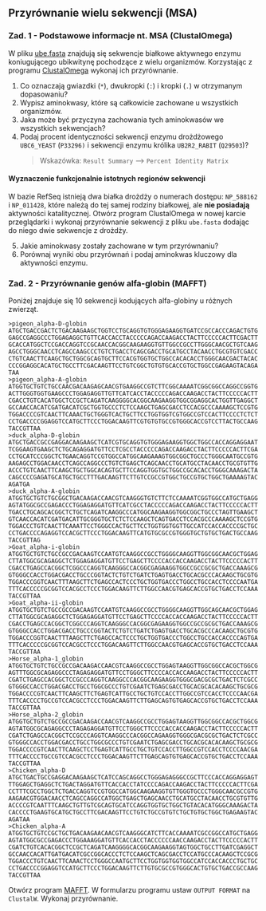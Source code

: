 ## Przyrównanie wielu sekwencji (MSA)

### Zad. 1 - Podstawowe informacje nt. MSA (ClustalOmega)
W pliku [ube.fasta](./data/ube.fasta) znajdują się sekwencje białkowe aktywnego enzymu koniugującego ubikwitynę pochodzące z wielu organizmów. Korzystając z programu [ClustalOmega](http://www.ebi.ac.uk/Tools/msa/) wykonaj ich przyrównanie.

1. Co oznaczają gwiazdki (`*`), dwukropki (`:`) i kropki (`.`) w otrzymanym dopasowaniu?
2. Wypisz aminokwasy, które są całkowicie zachowane u wszystkich organizmów.
3. Jaka może być przyczyna zachowania tych aminokwasów we wszystkich sekwencjach?
4. Podaj procent identyczności sekwencji enzymu drożdżowego `UBC6_YEAST` (`P33296)` i sekwencji enzymu królika `UB2R2_RABIT` (`Q29503`)?
   > Wskazówka: `Result Summary` –> `Percent Identity Matrix`

#### Wyznaczenie funkcjonalnie istotnych regionów sekwencji

W bazie RefSeq istnieją dwa białka drożdży o numerach dostępu: `NP_588162` i `NP_011428`, które należą do tej samej rodziny białkowej, ale **nie posiadają** aktywności katalitycznej. Otwórz program ClustalOmega w nowej karcie przeglądarki i wykonaj przyrównanie sekwencji z pliku `ube.fasta` dodając do niego dwie sekwencje z drożdży.

5. Jakie aminokwasy zostały zachowane w tym przyrównaniu?
6. Porównaj wyniki obu przyrównań i podaj aminokwas kluczowy dla aktywności enzymu.


### Zad. 2 - Przyrównanie genów alfa-globin (MAFFT)
Poniżej znajduje się 10 sekwencji kodujących alfa-globiny u różnych zwierząt.

```
>pigeon_alpha-D-globin
ATGCTGACCGACTCTGACAAGAAGCTGGTCCTGCAGGTGTGGGAGAAGGTGATCCGCCACCCAGACTGTG
GAGCCGAGGCCCTGGAGAGGCTGTTCACCACCTACCCCCAGACCAAGACCTACTTCCCCCACTTCGACTT
GCACCATGGCTCCGACCAGGTCCGCAACCACGGCAAGAAGGTGTTGGCCGCCTTGGGCAACGCTGTCAAG
AGCCTGGGCAACCTCAGCCAAGCCCTGTCTGACCTCAGCGACCTGCATGCCTACAACCTGCGTGTCGACC
CTGTCAACTTCAAGCTGCTGGCGCAGTGCTTCCACGTGGTGCTGGCCACACACCTGGGCAACGACTACAC
CCCGGAGGCACATGCTGCCTTCGACAAGTTCCTGTCGGCTGTGTGCACCGTGCTGGCCGAGAAGTACAGA
TAA
>pigeon_alpha-A-globin
ATGGTGCTGTCTGCCAACGACAAGAGCAACGTGAAGGCCGTCTTCGGCAAAATCGGCGGCCAGGCCGGTG
ACTTGGGTGGTGAAGCCCTGGAGAGGTTGTTCATCACCTACCCCCAGACCAAGACCTACTTCCCCCACTT
CGACCTGTCACATGGCTCCGCTCAGATCAAGGGGCACGGCAAGAAGGTGGCGGAGGCACTGGTTGAGGCT
GCCAACCACATCGATGACATCGCTGGTGCCCTCTCCAAGCTGAGCGACCTCCACGCCCAAAAGCTCCGTG
TGGACCCCGTCAACTTCAAACTGCTGGGTCACTGCTTCCTGGTGGTCGTGGCCGTCCACTTCCCCTCTCT
CCTGACCCCGGAGGTCCATGCTTCCCTGGACAAGTTCGTGTGTGCCGTGGGCACCGTCCTTACTGCCAAG
TACCGTTAA
>duck_alpha-D-globin
ATGCTGACCGCCGAGGACAAGAAGCTCATCGTGCAGGTGTGGGAGAAGGTGGCTGGCCACCAGGAGGAAT
TCGGAAGTGAAGCTCTGCAGAGGATGTTCCTCGCCTACCCCCAGACCAAGACCTACTTCCCCCACTTCGA
CCTGCATCCCGGCTCTGAACAGGTCCGTGGCCATGGCAAGAAAGTGGCGGCTGCCCTGGGCAATGCCGTG
AAGAGCCTGGACAACCTCAGCCAGGCCCTGTCTGAGCTCAGCAACCTGCATGCCTACAACCTGCGTGTTG
ACCCTGTCAACTTCAAGCTGCTGGCACAGTGCTTCCAGGTGGTGCTGGCCGCACACCTGGGCAAAGACTA
CAGCCCCGAGATGCATGCTGCCTTTGACAAGTTCTTGTCCGCCGTGGCTGCCGTGCTGGCTGAAAAGTAC
AGATGA
>duck_alpha-A-globin
ATGGTGCTGTCTGCGGCTGACAAGACCAACGTCAAGGGTGTCTTCTCCAAAATCGGTGGCCATGCTGAGG
AGTATGGCGCCGAGACCCTGGAGAGGATGTTCATCGCCTACCCCCAGACCAAGACCTACTTCCCCCACTT
TGACCTGCAGCACGGCTCTGCTCAGATCAAGGCCCATGGCAAGAAGGTGGCGGCTGCCCTAGTTGAAGCT
GTCAACCACATCGATGACATTGCGGGTGCTCTCTCCAAGCTCAGTGACCTCCACGCCCAAAAGCTCCGTG
TGGACCCTGTCAACTTCAAATTCCTGGGCCACTGCTTCCTGGTGGTGGTTGCCATCCACCACCCCGCTGC
CCTGACCCCAGAGGTCCACGCTTCCCTGGACAAGTTCATGTGCGCCGTGGGTGCTGTGCTGACTGCCAAG
TACCGTTAG
>Goat_alpha-i-globin
ATGGTGCTGTCTGCCGCCGACAAGTCCAATGTCAAGGCCGCCTGGGGCAAGGTTGGCGGCAACGCTGGAG
CTTATGGCGCAGAGGCTCTGGAGAGGATGTTCCTGAGCTTCCCCACCACCAAGACCTACTTCCCCCACTT
CGACCTGAGCCACGGCTCGGCCCAGGTCAAGGGCCACGGCGAGAAGGTGGCCGCCGCGCTGACCAAAGCG
GTGGGCCACCTGGACGACCTGCCCGGTACTCTGTCTGATCTGAGTGACCTGCACGCCCACAAGCTGCGTG
TGGACCCGGTCAACTTTAAGCTTCTGAGCCACTCCCTGCTGGTGACCCTGGCCTGCCACCTCCCCAATGA
TTTCACCCCCGCGGTCCACGCCTCCCTGGACAAGTTCTTGGCCAACGTGAGCACCGTGCTGACCTCCAAA
TACCGTTAA
>Goat_alpha-ii-globin
ATGGTGCTGTCTGCCGCCGACAAGTCCAATGTCAAGGCCGCCTGGGGCAAGGTTGGCAGCAACGCTGGAG
CTTATGGCGCAGAGGCTCTGGAGAGGATGTTCCTGAGCTTCCCCACCACCAAGACCTACTTCCCCCACTT
CGACCTGAGCCACGGCTCGGCCCAGGTCAAGGGCCACGGCGAGAAGGTGGCCGCCGCGCTGACCAAAGCG
GTGGGCCACCTGGACGACCTGCCCGGTACTCTGTCTGATCTGAGTGACCTGCACGCCCACAAGCTGCGTG
TGGACCCGGTCAACTTTAAGCTTCTGAGCCACTCCCTGCTGGTGACCCTGGCCTGCCACCACCCCAGTGA
TTTCACCCCCGCGGTCCACGCCTCCCTGGACAAGTTCTTGGCCAACGTGAGCACCGTGCTGACCTCCAAA
TACCGTTAA
>Horse_alpha-1_globin
ATGGTGCTGTCTGCCGCCGACAAGACCAACGTCAAGGCCGCCTGGAGTAAGGTTGGCGGCCACGCTGGCG
AGTTTGGCGCAGAGGCCCTAGAGAGGATGTTCCTGGGCTTCCCCACCACCAAGACCTACTTCCCCCACTT
CGATCTGAGCCACGGCTCCGCCCAGGTCAAGGCCCACGGCAAGAAGGTGGGCGACGCGCTGACTCTCGCC
GTGGGCCACCTGGACGACCTGCCTGGCGCCCTGTCGAATCTGAGCGACCTGCACGCACACAAGCTGCGCG
TGGACCCCGTCAACTTCAAGCTTCTGAGTCATTGCCTGCTGTCCACCTTGGCCGTCCACCTCCCCAACGA
TTTCACCCCTGCCGTCCACGCCTCCCTGGACAAGTTCTTGAGCAGTGTGAGCACCGTGCTGACCTCCAAA
TACCGTTAA
>Horse_alpha-2_globin
ATGGTGCTGTCTGCCGCCGACAAGACCAACGTCAAGGCCGCCTGGAGTAAGGTTGGCGGCCACGCTGGCG
AGTATGGCGCAGAGGCCCTAGAGAGGATGTTCCTGGGCTTCCCCACCACCAAGACCTACTTCCCCCACTT
CGATCTGAGCCACGGCTCCGCCCAGGTCAAGGCCCACGGCCAGAAGGTGGGCGACGCGCTGACTCTCGCC
GTGGGCCACCTGGACGACCTGCCTGGCGCCCTGTCGAATCTGAGCGACCTGCACGCACACAAGCTGCGCG
TGGACCCCGTCAACTTCAAGCTCCTGAGTCATTGCCTGCTGTCCACCTTGGCCGTCCACCTCCCCAACGA
TTTCACCCCTGCCGTCCACGCCTCCCTGGACAAGTTCTTGAGCAGTGTGAGCACCGTGCTGACCTCCAAA
TACCGTTAA
>Chicken_alpha-D
ATGCTGACTGCCGAGGACAAGAAGCTCATCCAGCAGGCCTGGGAGAGGGCCGCTTCCCACCAGGAGGAGT
TTGGAGCTGAGGCTCTGACTAGGATGTTCACCACCTATCCCCAGACCAAGACCTACTTCCCCCACTTCGA
CCTTTCGCCTGGCTCTGACCAGGTCCGTGGCCATGGCAAGAAGGTGTTGGGTGCCCTGGGCAACGCCGTG
AAGAACGTGGACAACCTCAGCCAGGCCATGGCTGAGCTGAGCAACCTGCATGCCTACAACCTGCGTGTTG
ACCCCGTCAATTTCAAGCTGTTGTCGCAGTGCATCCAGGTGGTGCTGGCTGTACACATGGGCAAAGACTA
CACCCCTGAAGTGCATGCTGCCTTCGACAAGTTCCTGTCTGCCGTGTCTGCTGTGCTGGCTGAGAAGTAC
AGATAA
>Chicken_alpha-A
ATGGTGCTGTCCGCTGCTGACAAGAACAACGTCAAGGGCATCTTCACCAAAATCGCCGGCCATGCTGAGG
AGTATGGCGCCGAGACCCTGGAAAGGATGTTCACCACCTACCCCCCAACCAAGACCTACTTCCCCCACTT
CGATCTGTCACACGGCTCCGCTCAGATCAAGGGGCACGGCAAGAAGGTAGTGGCTGCCTTGATCGAGGCT
GCCAACCACATTGATGACATCGCCGGCACCCTCTCCAAGCTCAGCGACCTCCATGCCCACAAGCTCCGCG
TGGACCCTGTCAACTTCAAACTCCTGGGCCAATGCTTCCTGGTGGTGGTGGCCATCCACCACCCTGCTGC
CCTGACCCCGGAGGTCCATGCTTCCCTGGACAAGTTCTTGTGCGCCGTGGGCACTGTGCTGACCGCCAAG
TACCGTTAA
```

Otwórz program [MAFFT](http://www.ebi.ac.uk/Tools/msa/). W formularzu programu ustaw `OUTPUT FORMAT` na `ClustalW`. Wykonaj przyrównanie.